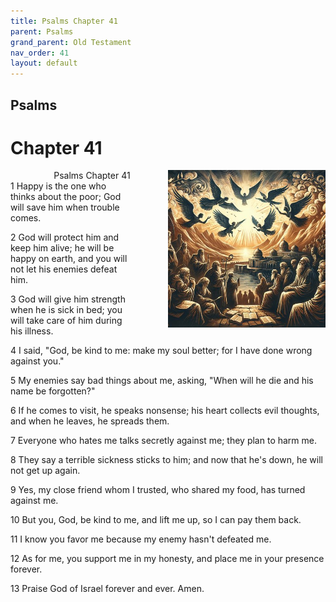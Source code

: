 ```yaml
---
title: Psalms Chapter 41
parent: Psalms
grand_parent: Old Testament
nav_order: 41
layout: default
---
```


## Psalms

# Chapter 41

<div style="clear: both; text-align: right;">
    <img src="/assets/Image/Psalms/500/41.jpg" alt="Psalms Chapter 41" class="chapter-image" style="max-width: 50%; height: auto; float: right; margin: 0 0 10px 10px; padding-left: 10%;">
    <figcaption style="font-size: 14px;">Psalms Chapter 41</figcaption>
</div>
1 Happy is the one who thinks about the poor; God will save him when trouble comes.

2 God will protect him and keep him alive; he will be happy on earth, and you will not let his enemies defeat him.

3 God will give him strength when he is sick in bed; you will take care of him during his illness.

4 I said, "God, be kind to me: make my soul better; for I have done wrong against you."

5 My enemies say bad things about me, asking, "When will he die and his name be forgotten?"

6 If he comes to visit, he speaks nonsense; his heart collects evil thoughts, and when he leaves, he spreads them.

7 Everyone who hates me talks secretly against me; they plan to harm me.

8 They say a terrible sickness sticks to him; and now that he's down, he will not get up again.

9 Yes, my close friend whom I trusted, who shared my food, has turned against me.

10 But you, God, be kind to me, and lift me up, so I can pay them back.

11 I know you favor me because my enemy hasn't defeated me.

12 As for me, you support me in my honesty, and place me in your presence forever.

13 Praise God of Israel forever and ever. Amen.


